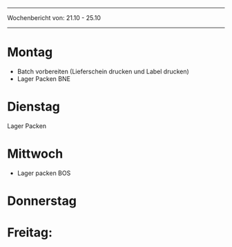 
--- 
Wochenbericht von: 21.10 - 25.10    

--- 
# Montag
- Batch vorbereiten (Lieferschein drucken und Label drucken)
- Lager Packen BNE
# Dienstag
Lager Packen 
# Mittwoch
- Lager packen BOS
# Donnerstag

# Freitag:
